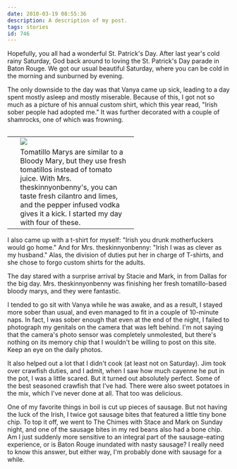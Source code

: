 ```yaml
---
date: 2010-03-19 08:55:36
description: A description of my post.
tags: stories
id: 746
---
```

Hopefully, you all had a wonderful St. Patrick's Day.  After last year's cold rainy Saturday, God back around to loving the St. Patrick's Day parade in Baton Rouge.  We got our usual beautiful Saturday, where you can be cold in the morning and sunburned by evening.

The only downside to the day was that Vanya came up sick, leading to a day spent mostly asleep and mostly miserable.  Because of this, I got not so much as a picture of his annual custom shirt, which this year read, "Irish sober people had adopted me."  It was further decorated with a couple of shamrocks, one of which was frowning.

<table cellpadding="2" align="right"><tr><td width="5" rowspan="2"><spacer type="block" width="5" height="1"></td><td width="250" ><img src="/img/tomatillomary.jpg"></td></tr><tr><td class="caption" width="250">Tomatillo Marys are similar to a Bloody Mary, but they use fresh tomatillos instead of tomato juice.  With Mrs. theskinnyonbenny's, you can taste fresh cilantro and limes, and the pepper infused vodka gives it a kick.  I started my day with four of these.</td></tr></table>

I also came up with a t-shirt for myself:  "Irish you drunk motherfuckers would go home."  And for Mrs. theskinnyonbenny:  "Irish I was as clever as my husband."  Alas, the division of duties put her in charge of T-shirts, and she chose to forgo custom shirts for the adults.

The day stared with a surprise arrival by Stacie and Mark, in from Dallas for the big day.  Mrs. theskinnyonbenny was finishing her fresh tomatillo-based bloody marys, and they were fantastic.  

I tended to go sit with Vanya while he was awake, and as a result, I stayed more sober than usual, and even managed to fit in a couple of 10-minute naps.  In fact, I was sober enough that even at the end of the night, I failed to photograph my genitals on the camera that was left behind.  I'm not saying that the camera's photo sensor was completely unmolested, but there's nothing on its memory chip that I wouldn't be willing to post on this site.  Keep an eye on the daily photos.  
<!--more-->
It also helped out a lot that I didn't cook (at least not on Saturday).  Jim took over crawfish duties, and I admit, when I saw how much cayenne he put in the pot, I was a little scared.  But it turned out absolutely perfect.  Some of the best seasoned crawfish that I've had.  There were also sweet potatoes in the mix, which I've never done at all.  That too was delicious.

One of my favorite things in boil is cut up pieces of sausage.  But not having the luck of the Irish, I twice got sausage bites that featured a little tiny bone chip.  To top it off, we went to The Chimes with Stace and Mark on Sunday night, and one of the sausage bites in my red beans also had a bone chip.  Am I just suddenly more sensitive to an integral part of the sausage-eating experience, or is Baton Rouge inundated with nasty sausage?  I really need to know this answer, but either way, I'm probably done with sausage for a while.